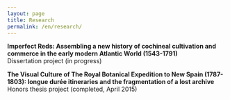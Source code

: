 ```yaml
---
layout: page
title: Research
permalink: /en/research/
---
```

<b>Imperfect Reds: Assembling a new history of cochineal cultivation and commerce in the early modern Atlantic World (1543-1791) </b>
<br>Dissertation project (in progress)

<b>The Visual Culture of The Royal Botanical Expedition to New Spain (1787-1803): longue durée itineraries and the fragmentation of a lost archive </b>
<br>Honors thesis project (completed, April 2015) 
